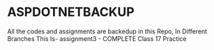 # ASPDOTNETBACKUP
All the codes and assignments are backedup in this Repo, In Different Branches
This Is- assignment3 - COMPLETE Class 17 Practice
